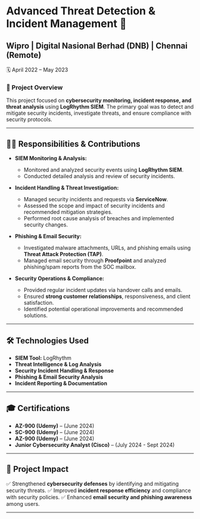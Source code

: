 # Advanced Threat Detection & Incident Management 🚀

## Wipro | Digital Nasional Berhad (DNB) | Chennai (Remote)
🗓️ April 2022 – May 2023

### 🔹 Project Overview
This project focused on **cybersecurity monitoring, incident response, and threat analysis** using **LogRhythm SIEM**. The primary goal was to detect and mitigate security incidents, investigate threats, and ensure compliance with security protocols.

---

## 👨‍💻 Responsibilities & Contributions
- **SIEM Monitoring & Analysis:**
  - Monitored and analyzed security events using **LogRhythm SIEM**.
  - Conducted detailed analysis and review of security incidents.
  
- **Incident Handling & Threat Investigation:**
  - Managed security incidents and requests via **ServiceNow**.
  - Assessed the scope and impact of security incidents and recommended mitigation strategies.
  - Performed root cause analysis of breaches and implemented security changes.
  
- **Phishing & Email Security:**
  - Investigated malware attachments, URLs, and phishing emails using **Threat Attack Protection (TAP)**.
  - Managed email security through **Proofpoint** and analyzed phishing/spam reports from the SOC mailbox.
  
- **Security Operations & Compliance:**
  - Provided regular incident updates via handover calls and emails.
  - Ensured **strong customer relationships**, responsiveness, and client satisfaction.
  - Identified potential operational improvements and recommended solutions.

---

## 🛠️ Technologies Used
- **SIEM Tool:** LogRhythm
- **Threat Intelligence & Log Analysis**
- **Security Incident Handling & Response**
- **Phishing & Email Security Analysis**
- **Incident Reporting & Documentation**

---

## 🎓 Certifications
- **AZ-900 (Udemy)** – (June 2024)
- **SC-900 (Udemy)** – (June 2024)
- **AZ-900 (Udemy)** – (June 2024)
- **Junior Cybersecurity Analyst (Cisco)** – (July 2024 - Sept 2024)

---

## 📌 Project Impact
✅ Strengthened **cybersecurity defenses** by identifying and mitigating security threats.
✅ Improved **incident response efficiency** and compliance with security policies.
✅ Enhanced **email security and phishing awareness** among users.

---


